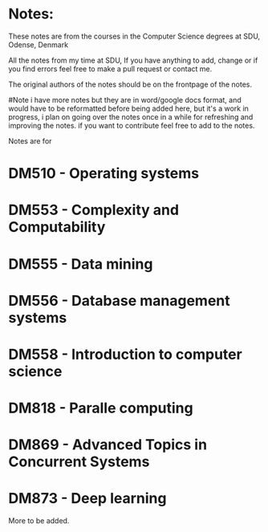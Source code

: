 # Notes: 

These notes are from the courses in the Computer Science degrees at SDU, Odense, Denmark

All the notes from my time at SDU, If you have anything to add, change or if you find errors feel free to make a pull request or contact me.

The original authors of the notes should be on the frontpage of the notes.

#Note i have more notes but they are in word/google docs format, and would have to be reformatted before being added here, but it's a work in progress, i plan on going over the notes once in a while for refreshing and improving the notes. if you want to contribute feel free to add to the notes.

Notes are for 

# DM510 - Operating systems
# DM553 - Complexity and Computability
# DM555 - Data mining
# DM556 - Database management systems
# DM558 - Introduction to computer science
# DM818 - Paralle computing
# DM869 - Advanced Topics in Concurrent Systems
# DM873 - Deep learning

More to be added.
